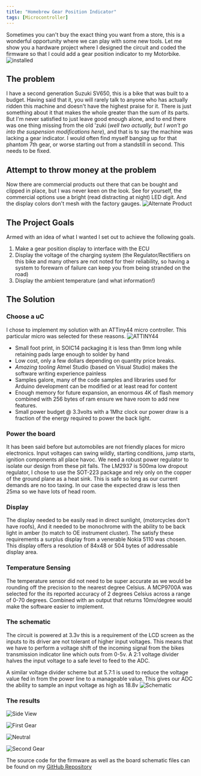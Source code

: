 ```yaml
---
title: "Homebrew Gear Position Indicator"
tags: [Microcontroller]
---
```


Sometimes you can't buy the exact thing you want from a store, this is a wonderful opportunity where we can play with some new tools. Let me show you a hardware project where I designed the circuit and coded the firmware so that I could add a gear position indicator to my Motorbike. ![installed](/assets/images/2018/03/18/installed.jpg)

## The problem

I have a second generation Suzuki SV650, this is a bike that was built to a budget. Having said that it, you will rarely talk to anyone who has actually ridden this machine and doesn't have the highest praise for it. There is just something about it that makes the whole greater than the sum of its parts. But I'm never satisfied to just leave good enough alone, and to end there was one thing missing from the old 'zuki (*well two actually, but I won't go into the suspension modifications here*), and that is to say the machine was lacking a gear indicator. I would often find myself banging up for that phantom 7th gear, or worse starting out from a standstill in second. This needs to be fixed.

## Attempt to throw money at the problem

Now there are commercial products out there that can be bought and clipped in place, but I was never keen on the look. See for yourself, the commercial options use a bright (read distracting at night) LED digit. And the display colors don't mesh with the factory gauges.
![Alternate Product](/assets/images/2018/03/18/gipro%20sv.jpg)

## The Project Goals

Armed with an idea of what I wanted I set out to achieve the following goals.

1. Make a gear position display to interface with the ECU
1. Display the voltage of the charging system (the Regulator/Rectifiers on this bike and many others are not noted for their reliability, so having a system to forewarn of failure can keep you from being stranded on the road)
1. Display the ambient temperature (and what information!)

## The Solution

### Choose a uC

I chose to implement my solution with an ATTiny44 micro controller. This particular micro was selected for these reasons.
![ATTINY44](https://raw.githubusercontent.com/RaysceneNS/SV-650-GearPositionIndicator/master/img/ATtinyx4.png)

- Small foot print, in SOIC14 packaging it is less than 9mm long while retaining pads large enough to solder by hand
- Low cost, only a few dollars depending on quantity price breaks.
- *Amazing tooling* Atmel Studio (based on Visual Studio) makes the software writing experience painless
- Samples galore, many of the code samples and libraries used for Arduino development can be modified or at least read for content
- Enough memory for future expansion, an enormous 4K of flash memory combined with 256 bytes of ram ensure we have room to add new features.
- Small power budget @ 3.3volts with a 1Mhz clock our power draw is a fraction of the energy required to power the back light.

### Power the board

It has been said before but automobiles are not friendly places for micro electronics. Input voltages can swing wildly, starting conditions, jump starts, ignition components all place havoc. We need a robust power regulator to isolate our design from these pit falls. The LM2937 is 500ma low dropout regulator, I chose to use the SOT-223 package and rely only on the copper of the ground plane as a heat sink. This is safe so long as our current demands are no too taxing. In our case the expected draw is less then 25ma so we have lots of head room.

### Display

The display needed to be easily read in direct sunlight, (motorcycles don't have roofs), And it needed to be monochrome with the ability to be back light in amber (to match to OE instrument cluster). The satisfy these requirements a surplus display from a venerable Nokia 5110 was chosen. This display offers a resolution of 84x48 or 504 bytes of addressable display area.

### Temperature Sensing

The temperature sensor did not need to be super accurate as we would be rounding off the precision to the nearest degree Celsius. A MCP9700A was selected for the its reported accuracy of 2 degrees Celsius across a range of 0-70 degrees. Combined with an output that returns 10mv/degree would make the software easier to implement.

### The schematic

The circuit is powered at 3.3v this is a requirement of the LCD screen as the inputs to its driver are not tolerant of higher input voltages. This means that we have to perform a voltage shift of the incoming signal from the bikes transmission indicator line which outs from 0-5v. A 2:1 voltage divider halves the input voltage to a safe level to feed to the ADC.

A similar voltage divider scheme but at 5.7:1 is used to reduce the voltage value fed in from the power line to a manageable value. This gives our ADC the ability to sample  an input voltage as high as 18.8v
![Schematic](/assets/images/2018/03/18/schematic.png)

### The results

![Side View](/assets/images/2018/03/18/side.jpg)

![First Gear](/assets/images/2018/03/18/first.jpg)

![Neutral](/assets/images/2018/03/18/neutral.jpg)

![Second Gear](/assets/images/2018/03/18/second.jpg)


The source code for the firmware as well as the board schematic files can be found on my [GitHub Repository](https://github.com/RaysceneNS/SV-650-GearPositionIndicator)
